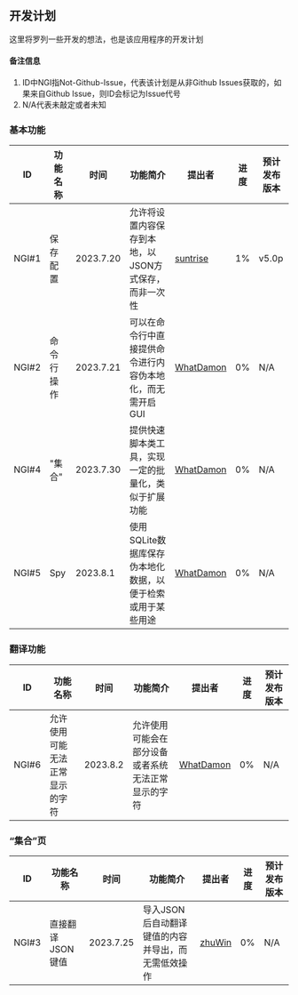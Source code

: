 ## 开发计划

这里将罗列一些开发的想法，也是该应用程序的开发计划

#### 备注信息

1. ID中NGI指Not-Github-Issue，代表该计划是从非Github Issues获取的，如果来自Github Issue，则ID会标记为Issue代号
2. N/A代表未敲定或者未知

### 基本功能

| ID    | 功能名称   | 时间      | 功能简介                                                   | 提出者                                    | 进度 | 预计发布版本 |
| ----- | ---------- | --------- | ---------------------------------------------------------- | ----------------------------------------- | ---- | ------------ |
| NGI#1 | 保存配置   | 2023.7.20 | 允许将设置内容保存到本地，以JSON方式保存，而非一次性       | [suntrise](https://geihub.com/suntrise)   | 1%   | v5.0p        |
| NGI#2 | 命令行操作 | 2023.7.21 | 可以在命令行中直接提供命令进行内容伪本地化，而无需开启GUI  | [WhatDamon](https://github.com/WhatDamon) | 0%   | N/A          |
| NGI#4 | "集合"     | 2023.7.30 | 提供快速脚本类工具，实现一定的批量化，类似于扩展功能       | [WhatDamon](https://github.com/WhatDamon) | 0%   | N/A          |
| NGI#5 | Spy        | 2023.8.1  | 使用SQLite数据库保存伪本地化数据，以便于检索或用于某些用途 | [WhatDamon](https://github.com/WhatDamon) | 0%   | N/A          |

### 翻译功能

| ID    | 功能名称                       | 时间     | 功能简介                                           | 提出者                                    | 进度 | 预计发布版本 |
| ----- | ------------------------------ | -------- | -------------------------------------------------- | ----------------------------------------- | ---- | ------------ |
| NGI#6 | 允许使用可能无法正常显示的字符 | 2023.8.2 | 允许使用可能会在部分设备或者系统无法正常显示的字符 | [WhatDamon](https://github.com/WhatDamon) | 0%   | N/A          |

### “集合”页

| ID    | 功能名称         | 时间      | 功能简介                                           | 提出者                              | 进度 | 预计发布版本 |
| ----- | ---------------- | --------- | -------------------------------------------------- | ----------------------------------- | ---- | ------------ |
| NGI#3 | 直接翻译JSON键值 | 2023.7.25 | 导入JSON后自动翻译键值的内容并导出，而无需低效操作 | [zhuWin](https://github.com/zhuWin) | 0%   | N/A          |

